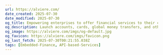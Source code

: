 ```yaml
---
url: https://alviere.com/
date_created: 2025-07-30
date_modified: 2025-07-30
og_title: Empowering enterprises to offer financial services to their customers
og_description: Launch accounts, cards, global money transfers, and other financial products to customers, partners, and employees. Alviere is a licensed financial institution.
og_image: https://alviere.com/imgs/og-default.jpg
og_favicon: https://alviere.com/imgs/favicon.png
og_last_fetch: 2025-07-30T00:21:55.038Z
tags: [Embedded-Finance, API-based-Services]
---
```

